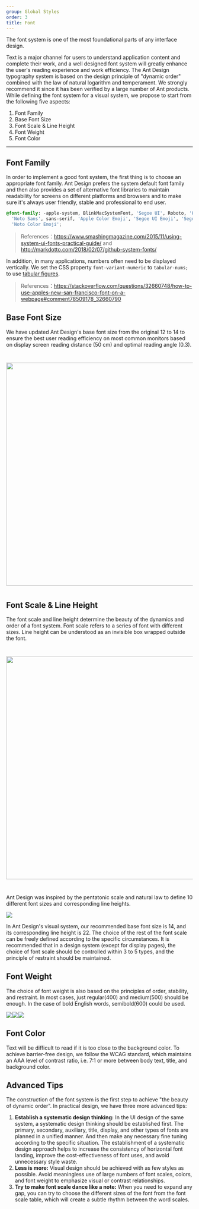 ```yaml
---
group: Global Styles
order: 3
title: Font
---
```


The font system is one of the most foundational parts of any interface design.

Text is a major channel for users to understand application content and complete their work, and a well designed font system will greatly enhance the user's reading experience and work efficiency. The Ant Design typography system is based on the design principle of "dynamic order" combined with the law of natural logarithm and temperament. We strongly recommend it since it has been verified by a large number of Ant products. While defining the font system for a visual system, we propose to start from the following five aspects:

1. Font Family
2. Base Font Size
3. Font Scale & Line Height
4. Font Weight
5. Font Color

---

## Font Family

In order to implement a good font system, the first thing is to choose an appropriate font family. Ant Design prefers the system default font family and then also provides a set of alternative font libraries to maintain readability for screens on different platforms and browsers and to make sure it's always user friendly, stable and professional to end user.

```css
@font-family: -apple-system, BlinkMacSystemFont, 'Segoe UI', Roboto, 'Helvetica Neue', Arial,
  'Noto Sans', sans-serif, 'Apple Color Emoji', 'Segoe UI Emoji', 'Segoe UI Symbol',
  'Noto Color Emoji';
```

> References：https://www.smashingmagazine.com/2015/11/using-system-ui-fonts-practical-guide/ and http://markdotto.com/2018/02/07/github-system-fonts/

In addition, in many applications, numbers often need to be displayed vertically. We set the CSS property `font-variant-numeric` to `tabular-nums;` to use [tabular figures](https://www.fonts.com/content/learning/fontology/level-3/numbers/proportional-vs-tabular-figures).

> References：https://stackoverflow.com/questions/32660748/how-to-use-apples-new-san-francisco-font-on-a-webpage#comment78509178_32660790

## Base Font Size

We have updated Ant Design's base font size from the original 12 to 14 to ensure the best user reading efficiency on most common monitors based on display screen reading distance (50 cm) and optimal reading angle (0.3).

<div style="text-align:center;margin:40px 0;">
  <img width="600" src="https://gw.alipayobjects.com/zos/rmsportal/yriUFbqOPtVniYYiikfb.png">
</div>

## Font Scale & Line Height

The font scale and line height determine the beauty of the dynamics and order of a font system. Font scale refers to a series of font with different sizes. Line height can be understood as an invisible box wrapped outside the font.

<div style="text-align:center;margin:40px 0;">
  <img width="600" src="https://gw.alipayobjects.com/zos/rmsportal/xpykKKFJQorFJltdXkie.png">
</div>

Ant Design was inspired by the pentatonic scale and natural law to define 10 different font sizes and corresponding line heights.

<ImagePreview>
<img src="https://gw.alipayobjects.com/zos/rmsportal/iFjgfIBExksqCqGMwUlw.png" />
</ImagePreview>

In Ant Design's visual system, our recommended base font size is 14, and its corresponding line height is 22. The choice of the rest of the font scale can be freely defined according to the specific circumstances. It is recommended that in a design system (except for display pages), the choice of font scale should be controlled within 3 to 5 types, and the principle of restraint should be maintained.

## Font Weight

The choice of font weight is also based on the principles of order, stability, and restraint. In most cases, just regular(400) and medium(500) should be enough. In the case of bold English words, semibold(600) could be used.

<div class="font-samples">
	<div>
	  <img src="https://gw.alipayobjects.com/zos/rmsportal/orIVrEOZIpjMbqZGiXEi.png" />
	</div>
	<div>
  	<img src="https://gw.alipayobjects.com/zos/rmsportal/sasWhUzTGjlZKftukraH.png" />
	</div>
	<div>
  	<img src="https://gw.alipayobjects.com/zos/rmsportal/QqxifAZlISrSUwnlonyx.png" />
	</div>
</div>

<style>
.font-samples {
  display: flex;
}
</style>

## Font Color

<ImagePreview>
  <TokenCompare tokenNames="colorTextHeading|colorText|colorTextSecondary|colorTextDisabled|colorBorder|colorSplit|colorBgLayout"></TokenCompare>
</ImagePreview>

Text will be difficult to read if it is too close to the background color. To achieve barrier-free design, we follow the WCAG standard, which maintains an AAA level of contrast ratio, i.e. 7:1 or more between body text, title, and background color.

## Advanced Tips

The construction of the font system is the first step to achieve "the beauty of dynamic order". In practical design, we have three more advanced tips:

1. **Establish a systematic design thinking:** In the UI design of the same system, a systematic design thinking should be established first. The primary, secondary, auxiliary, title, display, and other types of fonts are planned in a unified manner. And then make any necessary fine tuning according to the specific situation. The establishment of a systematic design approach helps to increase the consistency of horizontal font landing, improve the cost-effectiveness of font uses, and avoid unnecessary style waste.
1. **Less is more:** Visual design should be achieved with as few styles as possible. Avoid meaningless use of large numbers of font scales, colors, and font weight to emphasize visual or contrast relationships.
1. **Try to make font scale dance like a note:** When you need to expand any gap, you can try to choose the different sizes of the font from the font scale table, which will create a subtle rhythm between the word scales.
